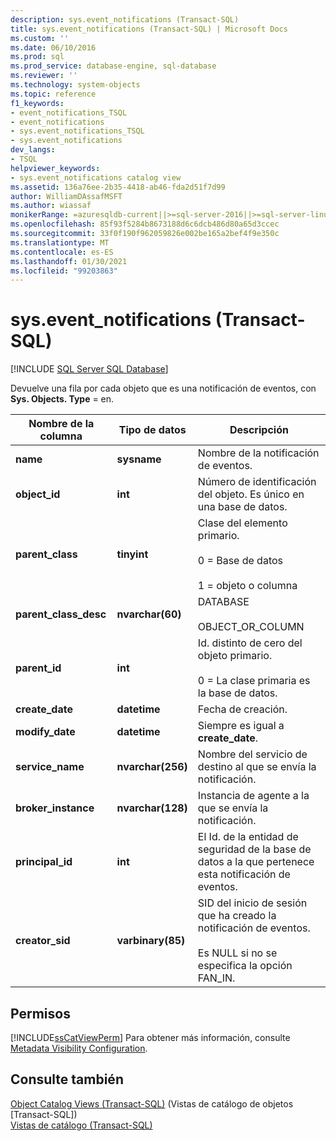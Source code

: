 ```yaml
---
description: sys.event_notifications (Transact-SQL)
title: sys.event_notifications (Transact-SQL) | Microsoft Docs
ms.custom: ''
ms.date: 06/10/2016
ms.prod: sql
ms.prod_service: database-engine, sql-database
ms.reviewer: ''
ms.technology: system-objects
ms.topic: reference
f1_keywords:
- event_notifications_TSQL
- event_notifications
- sys.event_notifications_TSQL
- sys.event_notifications
dev_langs:
- TSQL
helpviewer_keywords:
- sys.event_notifications catalog view
ms.assetid: 136a76ee-2b35-4418-ab46-fda2d51f7d99
author: WilliamDAssafMSFT
ms.author: wiassaf
monikerRange: =azuresqldb-current||>=sql-server-2016||>=sql-server-linux-2017||=azuresqldb-mi-current
ms.openlocfilehash: 85f93f5284b8673188d6c6dcb486d80a65d3ccec
ms.sourcegitcommit: 33f0f190f962059826e002be165a2bef4f9e350c
ms.translationtype: MT
ms.contentlocale: es-ES
ms.lasthandoff: 01/30/2021
ms.locfileid: "99203863"
---
```

# <a name="sysevent_notifications-transact-sql"></a>sys.event_notifications (Transact-SQL)
[!INCLUDE [SQL Server SQL Database](../../includes/applies-to-version/sql-asdb.md)]

  Devuelve una fila por cada objeto que es una notificación de eventos, con **Sys. Objects. Type** = en.  
  
|Nombre de la columna|Tipo de datos|Descripción|  
|-----------------|---------------|-----------------|  
|**name**|**sysname**|Nombre de la notificación de eventos.|  
|**object_id**|**int**|Número de identificación del objeto. Es único en una base de datos.|  
|**parent_class**|**tinyint**|Clase del elemento primario.<br /><br /> 0 = Base de datos<br /><br /> 1 = objeto o columna|  
|**parent_class_desc**|**nvarchar(60)**|DATABASE<br /><br /> OBJECT_OR_COLUMN|  
|**parent_id**|**int**|Id. distinto de cero del objeto primario.<br /><br /> 0 = La clase primaria es la base de datos.|  
|**create_date**|**datetime**|Fecha de creación.|  
|**modify_date**|**datetime**|Siempre es igual a **create_date**.|  
|**service_name**|**nvarchar(256)**|Nombre del servicio de destino al que se envía la notificación.|  
|**broker_instance**|**nvarchar(128)**|Instancia de agente a la que se envía la notificación.|  
|**principal_id**|**int**|El Id. de la entidad de seguridad de la base de datos a la que pertenece esta notificación de eventos.|  
|**creator_sid**|**varbinary(85)**|SID del inicio de sesión que ha creado la notificación de eventos.<br /><br /> Es NULL si no se especifica la opción FAN_IN.|  
  
## <a name="permissions"></a>Permisos  
 [!INCLUDE[ssCatViewPerm](../../includes/sscatviewperm-md.md)] Para obtener más información, consulte [Metadata Visibility Configuration](../../relational-databases/security/metadata-visibility-configuration.md).  
  
## <a name="see-also"></a>Consulte también  
 [Object Catalog Views &#40;Transact-SQL&#41;](../../relational-databases/system-catalog-views/object-catalog-views-transact-sql.md)  (Vistas de catálogo de objetos [Transact-SQL])  
 [Vistas de catálogo &#40;Transact-SQL&#41;](../../relational-databases/system-catalog-views/catalog-views-transact-sql.md)  
  
  
